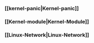 ### [[kernel-panic|Kernel-panic]]

### [[Kernel-module|Kernel-Module]]

### [[Linux-Network|Linux-Network]]
